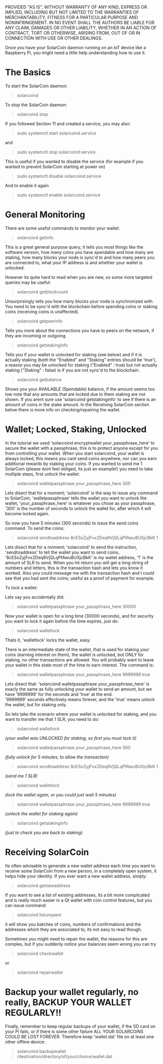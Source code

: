PROVIDED "AS IS", WITHOUT WARRANTY OF ANY KIND, EXPRESS OR IMPLIED, INCLUDING BUT NOT LIMITED
TO THE WARRANTIES OF MERCHANTABILITY, FITNESS FOR A PARTICULAR PURPOSE AND NONINFRINGEMENT. IN
NO EVENT SHALL THE AUTHORS BE LIABLE FOR ANY CLAIM, DAMAGES OR OTHER LIABILITY, WHETHER IN AN 
ACTION OF CONTRACT, TORT OR OTHERWISE, ARISING FROM, OUT OF OR IN CONNECTION WITH USE OR OTHER DEALINGS.

Once you have your SolarCoin daemon running on an IoT device like a Raspberry Pi, you might 
need a little help understanding how to use it.

# The Basics

To start the SolarCoin daemon:
> solarcoind

To stop the SolarCoin daemon:
> solarcoind stop

If you followed Section 11 and created a service, you may also:
> sudo systemctl start solarcoind.service

and 
> sudo systemctl stop solarcoind.service

This is useful if you wanted to disable the service (for example if you wanted to prevent SolarCoin starting at power on)
> sudo systemctl disable solarcoind.service

And to enable it again
> sudo systemctl enable solarcoind.service

# General Monitoring

There are some useful commands to monitor your wallet:
> solarcoind getinfo

This is a great general purpose query, it tells you most things like the software version, how 
many coins you have spendable and how many are staking, how many blocks your node is sync'd to
and how many peers you are connected to, what your IP address is and whether your wallet is 
unlocked.

However its quite hard to read when you are new, so some more targeted queries may be useful:
> solarcoind getblockcount

Unsurprisingly tells you how many blocks your node is synchronized with.  You need to be sync'd 
with the blockchain before spending coins or staking coins (receiving coins is unaffected).

> solarcoind getpeerinfo

Tells you more about the connections you have to peers on the network, if they are incoming or 
outgoing.

> solarcoind getstakinginfo

Tells you if your wallet is unlocked for staking (see below) and if it is actually staking 
(both the "Enabled" and "Staking" entries should be 'true'), a reason you may be unlocked for staking ("Enabled" : true) but not actually staking ("Staking" : false) is if you are not sync'd to the blockchain.

> solarcoind getbalance

Shows you your AVAILABLE (Spendable) balance, if the amount seems too low note that any amounts 
that are locked due to them staking are not shown. 
If you arent sure use 'solarcoind getstakinginfo' to see if there is an amount of coins in the stake 
amount.  In the Receiving SolarCoin section below there is more info on checking/repairing the wallet.



# Wallet; Locked, Staking, Unlocked

In the tutorial we used 'solarcoind encryptwallet your_passphrase_here' to secure the wallet with 
a passphrase, this is to protect anyone except for you from controlling your wallet.
When you start solarcoind, your wallet is always locked, this means you cant send coins anywhere, 
nor can you earn additional rewards by staking your coins.  If you wanted to send me 1 SolarCoin 
(please dont feel obliged, its just an example!) you need to take multiple steps, first unlock the 
wallet:

> solarcoind walletpassphrase your_passphrase_here 300

Lets disect that for a moment; 'solarcoind' is the way to issue any command to SolarCoin, 
'walletpassphrase' tells the wallet you want to unlock the wallet, 'your_passphrase_here' is 
whatever you chose as your passphrase, '300' is the number of seconds to unlock the wallet for,
after which it will become locked again.  

So now you have 5 minutes (300 seconds) to issue the send coins command.  To send the coins:
> solarcoind sendtoaddress 8cESoZyjFvx2Deq6VjQLqPfAwu8UXjcBkK 1

Lets disect that for a moment; 'solarcoind' to send the instruction, 'sendtoaddress' to tell the 
wallet you want to send coins, '8cESoZyjFvx2Deq6VjQLqPfAwu8UXjcBkK' is my wallet address, '1' is the
amount of SLR to send.  When you hit return you will get a long string of numbers and letters, this
is the transaction hash and lets you know it worked.  Also you could message me with the transaction hash and I
could see that you had sent the coins; useful as a proof of payment for example.

To lock a wallet:

Lets say you accidentally did:
> solarcoind walletpassphrase your_passphrase_here 30000

Now your wallet is open for a long time (30000 seconds), and for security you want to lock it again
before the time expires, just do:
> solarcoind walletlock

Thats it, 'walletlock' locks the wallet, easy.

There is an intermediate state of the wallet, that is used for staking your coins (earning 
interest on them), the wallet is unlocked, but ONLY for staking, no other transactions are allowed.
You will probably want to leave your wallet in this state most of the time to earn interest.
The command is:
> solarcoind walletpassphrase your_passphrase_here 9999999 true

Lets disect that: 'solarcoind walletpassphrase your_passphrase_here' is exacly the same as fully unlocking
your wallet to send an amount, but we have '9999999' for the seconds and 'true' at the end.  
'9999999' seconds effectively means forever, and the 'true' means unlock the wallet, but for staking only.

So lets take the scenario where your wallet is unlocked for staking, and you want to transfer me that 1 SLR,
you need to do:
> solarcoind walletlock

*(your wallet was UNLOCKED for staking, so first you must lock it)*
> solarcoind walletpassphrase your_passphrase_here 300

*(fully unlock for 5 minutes, to allow the transaction)*
> solarcoind sendtoaddress 8cESoZyjFvx2Deq6VjQLqPfAwu8UXjcBkK 1

*(send me 1 SLR)*
> solarcoind walletlock

*(lock the wallet again, or you could just wait 5 minutes)*
> solarcoind walletpassphrase your_passphrase_here 9999999 true  

*(unlock the wallet for staking again)*
> solarcoind getstakinginfo

*(just to check you are back to staking)*



# Receiving SolarCoin

Its often advisable to generate a new wallet address each time you want to receive some SolarCoin from a new person, in a completely open system, it helps hide your identity.  If you ever want a new wallet address, simply:
> solarcoind getnewaddress

If you want to see a list of existing addresses, its a bit more complicated and is really much easier in a 
Qt wallet with coin control features, but you can issue command:
> solarcoind listunspent

it will show you batches of coins, numbers of confirmations and the addresses which they are associated to, 
its not easy to read though.

Sometimes you might need to repair the wallet, the reasons for this are complex, but if you suddenly notice
your balances seem wrong you can try
> solarcoind checkwallet

or
> solarcoind repairwallet



# Backup your wallet regularly, no really, BACKUP YOUR WALLET REGULARLY!!

Finally, remember to keep regular backups of your wallet, if the SD card on your Pi fails, or if there is 
some other failure ALL YOUR SOLARCOINS COULD BE LOST FOREVER.  Therefore keep 'wallet.dat' file on at least one other offline device:
> solarcoind backupwallet /destination/directory/of/your/choice/wallet.dat
